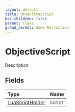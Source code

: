 ```yaml
---
layout: default
title: ObjectiveScript
has_children: false
parent: Class
grand_parent: Game Reflection
---
```

# ObjectiveScript
Description 

## Fields
| Type | Name |
|:-------------|:--------------|
| [LuaScriptHolder](/game-reflection/components/lua_script_holder.md) | script |

